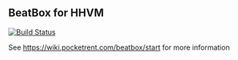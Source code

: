 ## BeatBox for HHVM

[![Build Status](https://travis-ci.org/PocketRent/beatbox.svg?branch=master)](https://travis-ci.org/PocketRent/beatbox)

See https://wiki.pocketrent.com/beatbox/start for more information

